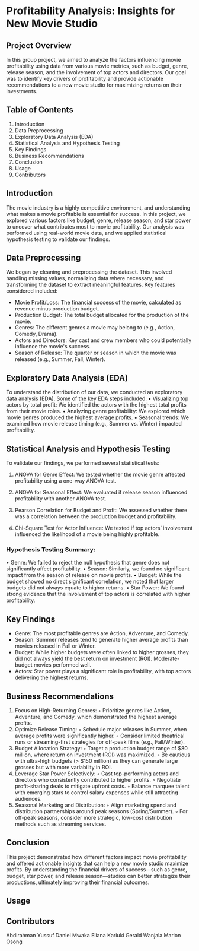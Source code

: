 # Profitability Analysis: Insights for New Movie Studio

## Project Overview
In this group project, we aimed to analyze the factors influencing movie profitability using data from various movie metrics, such as budget, genre, release season, and the involvement of top actors and directors. Our goal was to identify key drivers of profitability and provide actionable recommendations to a new movie studio for maximizing returns on their investments.

## Table of Contents
1. Introduction
2. Data Preprocessing
3. Exploratory Data Analysis (EDA)
4. Statistical Analysis and Hypothesis Testing
5. Key Findings
6. Business Recommendations
7. Conclusion
8. Usage
9. Contributors

## Introduction
The movie industry is a highly competitive environment,  and understanding what makes a movie profitable is essential for success. In this project, we explored various factors like budget, genre, release season, and star power to uncover what contributes most to movie profitability. Our analysis was performed using real-world movie data, and we applied statistical hypothesis testing to validate our findings.
    
## Data Preprocessing
We began by cleaning and preprocessing the dataset. This involved handling missing values, normalizing data where necessary, and transforming the dataset to extract meaningful features. Key features considered included:
* Movie Profit/Loss: The financial success of the movie, calculated as revenue minus production budget.
* Production Budget: The total budget allocated for the production of the movie.
* Genres: The different genres a movie may belong to (e.g., Action, Comedy, Drama).
* Actors and Directors: Key cast and crew members who could potentially influence the movie's success.
* Season of Release: The quarter or season in which the movie was released (e.g., Summer, Fall, Winter).

## Exploratory Data Analysis (EDA)
To understand the distribution of our data, we conducted an exploratory data analysis (EDA). Some of the key EDA steps included:
• Visualizing top actors by total profit: We identified the actors with the highest total profits from their movie roles.
• Analyzing genre profitability: We explored which movie genres produced the highest average profits.
• Seasonal trends: We examined how movie release timing (e.g., Summer vs. Winter) impacted profitability.

## Statistical Analysis and Hypothesis Testing
To validate our findings, we performed several statistical tests:

1. ANOVA for Genre Effect: We tested whether the movie genre affected profitability using a one-way ANOVA test.
    
2. ANOVA for Seasonal Effect: We evaluated if release season influenced profitability with another ANOVA test.
    
3. Pearson Correlation for Budget and Profit: We assessed whether there was a correlation between the production budget and profitability.
    
4. Chi-Square Test for Actor Influence: We tested if top actors’ involvement influenced the likelihood of a movie being highly profitable.

### Hypothesis Testing Summary:
• Genre: We failed to reject the null hypothesis that genre does not significantly affect profitability.
• Season: Similarly, we found no significant impact from the season of release on movie profits.
• Budget: While the budget showed no direct significant correlation, we noted that larger budgets did not always equate to higher returns.
• Star Power: We found strong evidence that the involvement of top actors is correlated with higher profitability.

## Key Findings
* Genre: The most profitable genres are Action, Adventure, and Comedy.
* Season: Summer releases tend to generate higher average profits than movies released in Fall or Winter.
* Budget: While higher budgets were often linked to higher grosses, they did not always yield the best return on investment (ROI). Moderate-budget movies performed well.
* Actors: Star power plays a significant role in profitability, with top actors delivering the highest returns.

## Business Recommendations
1. Focus on High-Returning Genres:
    ◦ Prioritize genres like Action, Adventure, and Comedy, which demonstrated the highest average profits.
2. Optimize Release Timing:
    ◦ Schedule major releases in Summer, when average profits were significantly higher.
    ◦ Consider limited theatrical runs or streaming-first strategies for off-peak films (e.g., Fall/Winter).
3. Budget Allocation Strategy:
    ◦ Target a production budget range of $80 million, where return on investment (ROI) was maximized.
    ◦ Be cautious with ultra-high budgets (> $150 million) as they can generate large grosses but with more variability in ROI.
4. Leverage Star Power Selectively:
    ◦ Cast top-performing actors and directors who consistently contributed to higher profits.
    ◦ Negotiate profit-sharing deals to mitigate upfront costs.
    ◦ Balance marquee talent with emerging stars to control salary expenses while still attracting audiences.
5. Seasonal Marketing and Distribution:
    ◦ Align marketing spend and distribution partnerships around peak seasons (Spring/Summer).
    ◦ For off-peak seasons, consider more strategic, low-cost distribution methods such as streaming services.
    
## Conclusion
This project demonstrated how different factors impact movie profitability and offered actionable insights that can help a new movie studio maximize profits. By understanding the financial drivers of success—such as genre, budget, star power, and release season—studios can better strategize their productions, ultimately improving their financial outcomes.
    
## Usage
   
   
## Contributors
Abdirahman Yussuf
Daniel Mwaka
Eliana Kariuki 
Gerald Wanjala
Marion Osong






